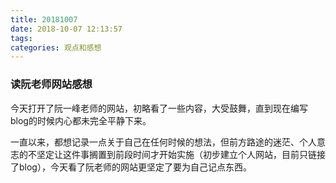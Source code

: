 ```yaml
---
title: 20181007
date: 2018-10-07 12:13:57
tags:
categories: 观点和感想
---
```

### 读阮老师网站感想
今天打开了阮一峰老师的网站，初略看了一些内容，大受鼓舞，直到现在编写blog的时候内心都未完全平静下来。

一直以来，都想记录一点关于自己在任何时候的想法，但前方路途的迷茫、个人意志的不坚定让这件事搁置到前段时间才开始实施（初步建立个人网站，目前只链接了blog），今天看了阮老师的网站更坚定了要为自己记点东西。


